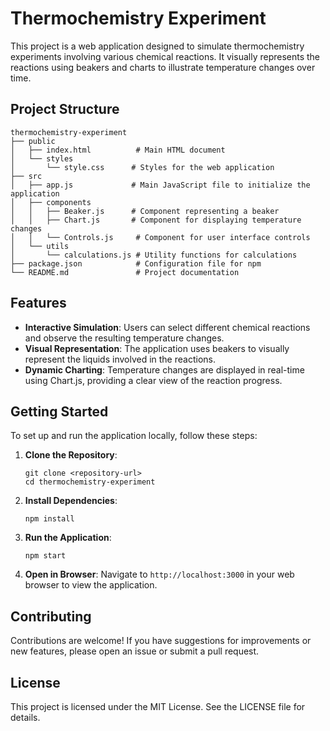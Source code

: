 # Thermochemistry Experiment

This project is a web application designed to simulate thermochemistry experiments involving various chemical reactions. It visually represents the reactions using beakers and charts to illustrate temperature changes over time.

## Project Structure

```
thermochemistry-experiment
├── public
│   ├── index.html          # Main HTML document
│   └── styles
│       └── style.css      # Styles for the web application
├── src
│   ├── app.js             # Main JavaScript file to initialize the application
│   ├── components
│   │   ├── Beaker.js      # Component representing a beaker
│   │   ├── Chart.js       # Component for displaying temperature changes
│   │   └── Controls.js     # Component for user interface controls
│   └── utils
│       └── calculations.js # Utility functions for calculations
├── package.json            # Configuration file for npm
└── README.md               # Project documentation
```

## Features

- **Interactive Simulation**: Users can select different chemical reactions and observe the resulting temperature changes.
- **Visual Representation**: The application uses beakers to visually represent the liquids involved in the reactions.
- **Dynamic Charting**: Temperature changes are displayed in real-time using Chart.js, providing a clear view of the reaction progress.

## Getting Started

To set up and run the application locally, follow these steps:

1. **Clone the Repository**:
   ```
   git clone <repository-url>
   cd thermochemistry-experiment
   ```

2. **Install Dependencies**:
   ```
   npm install
   ```

3. **Run the Application**:
   ```
   npm start
   ```

4. **Open in Browser**:
   Navigate to `http://localhost:3000` in your web browser to view the application.

## Contributing

Contributions are welcome! If you have suggestions for improvements or new features, please open an issue or submit a pull request.

## License

This project is licensed under the MIT License. See the LICENSE file for details.